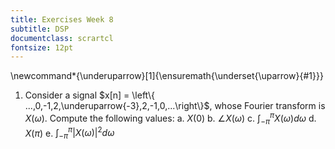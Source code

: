 ```yaml
---
title: Exercises Week 8
subtitle: DSP
documentclass: scrartcl
fontsize: 12pt
---
```


\newcommand*{\underuparrow}[1]{\ensuremath{\underset{\uparrow}{#1}}}

1. Consider a signal $x[n] = \left\{ ...,0,-1,2,\underuparrow{-3},2,-1,0,...\right\}$, whose Fourier transform is $X(\omega)$.
Compute the following values:
    a. $X(0)$
    b. $\angle X(\omega)$
    c. $\int_{-\pi}^{\pi} X(\omega) d\omega$
    d. $X(\pi)$
    e. $\int_{-\pi}^{\pi} |X(\omega)|^2 d\omega$
	
